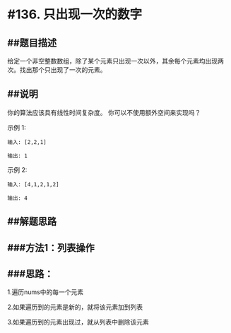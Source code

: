 #136. 只出现一次的数字
============

##题目描述
-------

给定一个非空整数数组，除了某个元素只出现一次以外，其余每个元素均出现两次。找出那个只出现了一次的元素。

##说明
----

你的算法应该具有线性时间复杂度。 你可以不使用额外空间来实现吗？

示例 1:

    输入: [2,2,1]
    
    输出: 1
    
示例 2:

    输入: [4,1,2,1,2]
    
    输出: 4

##解题思路
-------

###方法1：列表操作
--------------

###思路：
-----

1.遍历nums中的每一个元素

2.如果遍历到的元素是新的，就将该元素加到列表

3.如果遍历到的元素出现过，就从列表中删除该元素

